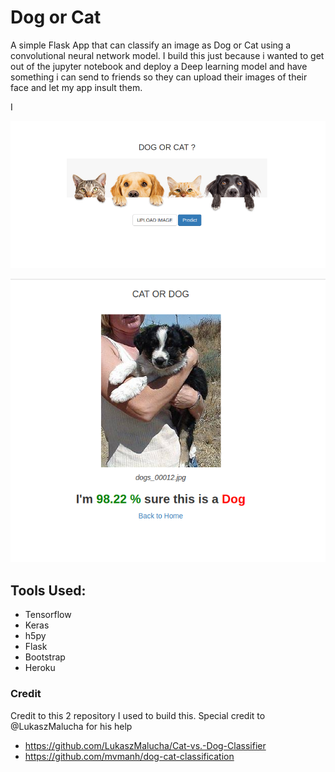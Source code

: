 # Dog or Cat

A simple Flask App that can classify an image as Dog or Cat
using a convolutional neural network model. I build this just
because i wanted to get out of the jupyter notebook and
deploy a Deep learning model and have something i can send
to friends so they can upload their images of their face and let my app
insult them.

I

<p align="center">

<img src='DogorCat/static/img/home.png'>

</p>

<p align="center">

<img src='DogorCat/static/img/predict.png'>

</p>

## Tools Used:

- Tensorflow
- Keras
- h5py
- Flask
- Bootstrap
- Heroku

### Credit

Credit to this 2 repository I used to build this. Special
credit to @LukaszMalucha for his help

- https://github.com/LukaszMalucha/Cat-vs.-Dog-Classifier
- https://github.com/mvmanh/dog-cat-classification
